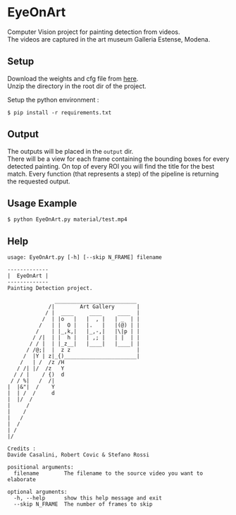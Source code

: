 # EyeOnArt
Computer Vision project for painting detection from videos.  
The videos are captured in the art museum Galleria Estense, Modena.

## Setup
Download the weights and cfg file from [here](https://drive.google.com/file/d/1cQfSZnJememvvT7jVZx_KU5w86RQxgAV/view?usp=sharing).  
Unzip the directory in the root dir of the project.  
  
Setup the python environment :
```shell
$ pip install -r requirements.txt
```

## Output
The outputs will be placed in the `output` dir.  
There will be a view for each frame containing the bounding boxes for every detected painting.
On top of every ROI you will find the title for the best match.
Every function (that represents a step) of the pipeline is returning the requested output.  
  

## Usage Example
```shell
$ python EyeOnArt.py material/test.mp4
```
  
## Help
```shell
usage: EyeOnArt.py [-h] [--skip N_FRAME] filename

-------------
|  EyeOnArt |
-------------
Painting Detection project.

               __________________________
             /|        Art Gallery       |
            / |  ____     ____     ____  |
           /  | |o   |   |  , |   | _  | |
          /   | |  O |   |.   |   |(@) | |
         /    | |_,k,|   |_,-,|   |\|p | |
        / /|  | |  h |   | ,; |   | |  | |
       / / |  | |_z__|   |____|   |____| |
      / /@;|  |  z z                     |
     /  |Y | z|_{)_______________________|
    /   | /  /z /H
   / /| |/  /z   Y
  / / |    / {)  d
 / / %|   /  /|
|  |&"|  /    Y
|  | /  /     d
|  |/  /
|     /
|    /
|   /
|  /
| /
|/

Credits :
Davide Casalini, Robert Covic & Stefano Rossi

positional arguments:
  filename        The filename to the source video you want to elaborate

optional arguments:
  -h, --help      show this help message and exit
  --skip N_FRAME  The number of frames to skip
```